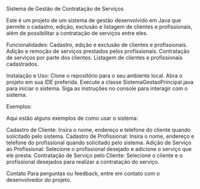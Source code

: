 Sistema de Gestão de Contratação de Serviços

Este é um projeto de um sistema de gestão desenvolvido em Java que permite o cadastro, edição, exclusão e listagem de clientes e profissionais, além de possibilitar a contratação de serviços entre eles.

Funcionalidades:
Cadastro, edição e exclusão de clientes e profissionais.
Adição e remoção de serviços prestados pelos profissionais.
Contratação de serviços por parte dos clientes.
Listagem de clientes e profissionais cadastrados.

Instalação e Uso:
Clone o repositório para o seu ambiente local.
Abra o projeto em sua IDE preferida.
Execute a classe SistemaGestaoPrincipal.java para iniciar o sistema.
Siga as instruções no console para interagir com o sistema.

Exemplos:

Aqui estão alguns exemplos de como usar o sistema:

Cadastro de Cliente:
Insira o nome, endereço e telefone do cliente quando solicitado pelo sistema.
Cadastro de Profissional:
Insira o nome, endereço e telefone do profissional quando solicitado pelo sistema.
Adição de Serviço ao Profissional:
Selecione o profissional desejado e adicione o serviço que ele presta.
Contratação de Serviço pelo Cliente:
Selecione o cliente e o profissional desejados para realizar a contratação do serviço.

Contato
Para perguntas ou feedback, entre em contato com o desenvolvedor do projeto.
